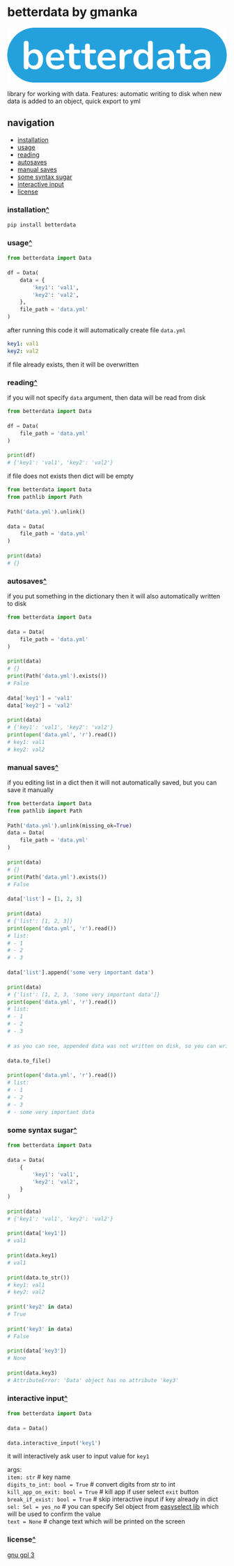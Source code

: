 # betterdata by gmanka

<img src="https://github.com/gmankab/betterdata/raw/main/img/transparent.png">

library for working with data. Features: automatic writing to disk when new data is added to an object, quick export to yml

## navigation

- [installation](#installation)
- [usage](#usage)
- [reading](#reading)
- [autosaves](#autosaves)
- [manual saves](#manual-saves)
- [some syntax sugar](#some-syntax-sugar)
- [interactive input](#interactive-input)
- [license](#license)

### installation[^](#navigation)

```sh
pip install betterdata
```

### usage[^](#navigation)

```py
from betterdata import Data

df = Data(
    data = {
        'key1': 'val1',
        'key2': 'val2',
    },
    file_path = 'data.yml'
)
```

after running this code it will automatically create file `data.yml`

```yml
key1: val1
key2: val2
```

if file already exists, then it will be overwritten

### reading[^](#navigation)

if you will not specify `data` argument, then data will be read from disk

```py
from betterdata import Data

df = Data(
    file_path = 'data.yml'
)

print(df)
# {'key1': 'val1', 'key2': 'val2'}
```

if file does not exists then dict will be empty

```py
from betterdata import Data
from pathlib import Path

Path('data.yml').unlink()

data = Data(
    file_path = 'data.yml'
)

print(data)
# {}
```

### autosaves[^](#navigation)

if you put something in the dictionary then it will also automatically written to disk

```py
from betterdata import Data

data = Data(
    file_path = 'data.yml'
)

print(data)
# {}
print(Path('data.yml').exists())
# False

data['key1'] = 'val1'
data['key2'] = 'val2'

print(data)
# {'key1': 'val1', 'key2': 'val2'}
print(open('data.yml', 'r').read())
# key1: val1
# key2: val2
```

### manual saves[^](#navigation)

if you editing list in a dict then it will not automatically saved, but you can save it manually

```py
from betterdata import Data
from pathlib import Path

Path('data.yml').unlink(missing_ok=True)
data = Data(
    file_path = 'data.yml'
)

print(data)
# {}
print(Path('data.yml').exists())
# False

data['list'] = [1, 2, 3]

print(data)
# {'list': [1, 2, 3]}
print(open('data.yml', 'r').read())
# list:
# - 1
# - 2
# - 3

data['list'].append('some very important data')

print(data)
# {'list': [1, 2, 3, 'some very important data']}
print(open('data.yml', 'r').read())
# list:
# - 1
# - 2
# - 3

# as you can see, appended data was not written on disk, so you can write it manually

data.to_file()

print(open('data.yml', 'r').read())
# list:
# - 1
# - 2
# - 3
# - some very important data
```

### some syntax sugar[^](#navigation)

```py
from betterdata import Data

data = Data(
    {
        'key1': 'val1',
        'key2': 'val2',
    }
)

print(data)
# {'key1': 'val1', 'key2': 'val2'}

print(data['key1'])
# val1

print(data.key1)
# val1

print(data.to_str())
# key1: val1
# key2: val2

print('key2' in data)
# True

print('key3' in data)
# False

print(data['key3'])
# None

print(data.key3)
# AttributeError: 'Data' object has no attribute 'key3'
```

### interactive input[^](#navigation)

```py
from betterdata import Data

data = Data()

data.interactive_input('key1')
```

it will interactively ask user to input value for `key1`

args:  
`item: str` # key name  
`digits_to_int: bool = True` # convert digits from str to int  
`kill_app_on_exit: bool = True` # kill app if user select `exit` button  
`break_if_exist: bool = True` # skip   interactive input if key already in dict  
`sel: Sel = yes_no` # you can specify Sel object from [easyselect lib](https://github.com/gmankab/easyselect) which will be used to confirm the value  
`text = None` # change text which will be printed on the screen

### license[^](#navigation)

[gnu gpl 3](https://gnu.org/licenses/gpl-3.0.en.html)
